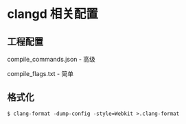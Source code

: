 # clangd 相关配置

## 工程配置

compile_commands.json - 高级

compile_flags.txt - 简单

## 格式化

```
$ clang-format -dump-config -style=Webkit >.clang-format
```
